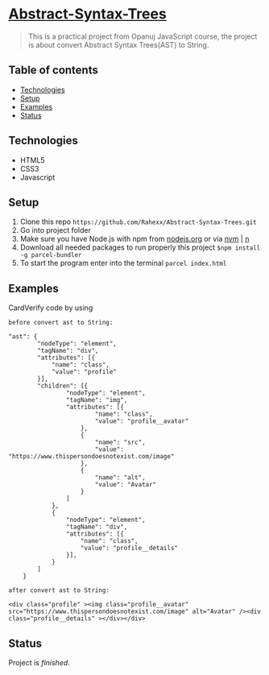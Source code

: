 # [Abstract-Syntax-Trees](https://github.com/Rahexx/Abstract-Syntax-Trees)

> This is a practical project from Opanuj JavaScript course, the project is about convert Abstract Syntax Trees(AST) to String.

## Table of contents

- [Technologies](#technologies)
- [Setup](#setup)
- [Examples](#examples)
- [Status](#status)

## Technologies

- HTML5
- CSS3
- Javascript

## Setup

1. Clone this repo `https://github.com/Rahexx/Abstract-Syntax-Trees.git`
2. Go into project folder
3. Make sure you have Node.js with npm from [nodejs.org](https://nodejs.org/en/) or via [nvm](https://github.com/nvm-sh/nvm) | [n](https://github.com/tj/n)
4. Download all needed packages to run properly this project `$npm install -g parcel-bundler`
5. To start the program enter into the terminal `parcel index.html`

## Examples

CardVerify code by using

```
before convert ast to String:

"ast": {
        "nodeType": "element",
        "tagName": "div",
        "attributes": [{
            "name": "class",
            "value": "profile"
        }],
        "children": [{
                "nodeType": "element",
                "tagName": "img",
                "attributes": [{
                        "name": "class",
                        "value": "profile__avatar"
                    },
                    {
                        "name": "src",
                        "value": "https://www.thispersondoesnotexist.com/image"
                    },
                    {
                        "name": "alt",
                        "value": "Avatar"
                    }
                ]
            },
            {
                "nodeType": "element",
                "tagName": "div",
                "attributes": [{
                    "name": "class",
                    "value": "profile__details"
                }],
            }
        ]
    }

after convert ast to String:

<div class="profile" ><img class="profile__avatar" src="https://www.thispersondoesnotexist.com/image" alt="Avatar" /><div class="profile__details" ></div></div>

```

## Status

Project is _finished_.
